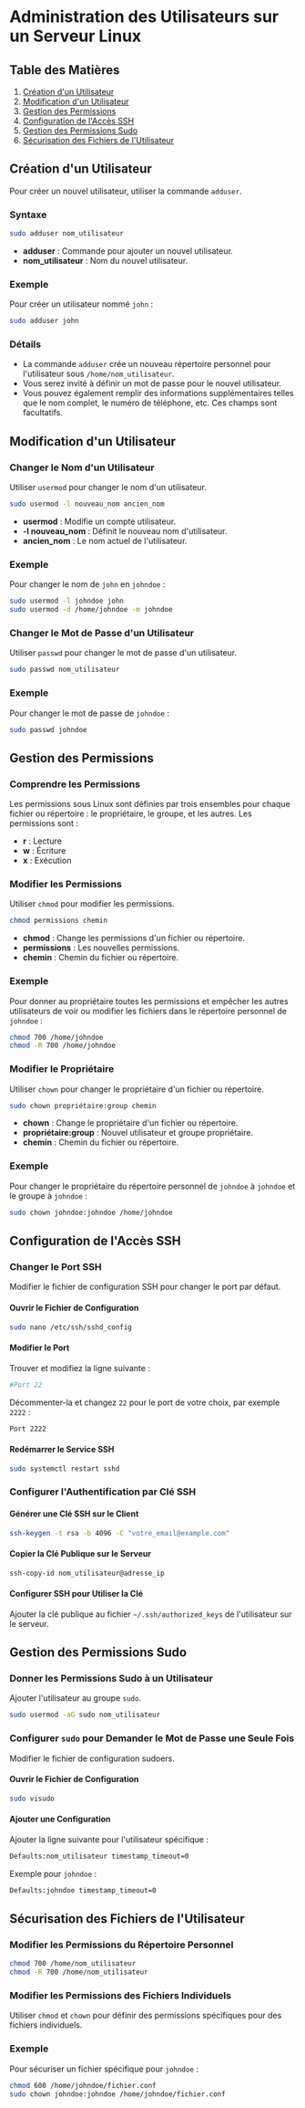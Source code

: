 # Administration des Utilisateurs sur un Serveur Linux

## Table des Matières

1. [Création d'un Utilisateur](#création-dun-utilisateur)
2. [Modification d'un Utilisateur](#modification-dun-utilisateur)
3. [Gestion des Permissions](#gestion-des-permissions)
4. [Configuration de l'Accès SSH](#configuration-de-laccès-ssh)
5. [Gestion des Permissions Sudo](#gestion-des-permissions-sudo)
6. [Sécurisation des Fichiers de l'Utilisateur](#sécurisation-des-fichiers-de-lutilisateur)

## Création d'un Utilisateur

Pour créer un nouvel utilisateur, utiliser la commande `adduser`.

### Syntaxe

```sh
sudo adduser nom_utilisateur
```

- **adduser** : Commande pour ajouter un nouvel utilisateur.
- **nom_utilisateur** : Nom du nouvel utilisateur.

### Exemple

Pour créer un utilisateur nommé `john` :

```sh
sudo adduser john
```

### Détails

- La commande `adduser` crée un nouveau répertoire personnel pour l'utilisateur sous `/home/nom_utilisateur`.
- Vous serez invité à définir un mot de passe pour le nouvel utilisateur.
- Vous pouvez également remplir des informations supplémentaires telles que le nom complet, le numéro de téléphone, etc. Ces champs sont facultatifs.

## Modification d'un Utilisateur

### Changer le Nom d'un Utilisateur

Utiliser `usermod` pour changer le nom d'un utilisateur.

```sh
sudo usermod -l nouveau_nom ancien_nom
```

- **usermod** : Modifie un compte utilisateur.
- **-l nouveau_nom** : Définit le nouveau nom d'utilisateur.
- **ancien_nom** : Le nom actuel de l'utilisateur.

### Exemple

Pour changer le nom de `john` en `johndoe` :

```sh
sudo usermod -l johndoe john
sudo usermod -d /home/johndoe -m johndoe
```

### Changer le Mot de Passe d'un Utilisateur

Utiliser `passwd` pour changer le mot de passe d'un utilisateur.

```sh
sudo passwd nom_utilisateur
```

### Exemple

Pour changer le mot de passe de `johndoe` :

```sh
sudo passwd johndoe
```

## Gestion des Permissions

### Comprendre les Permissions

Les permissions sous Linux sont définies par trois ensembles pour chaque fichier ou répertoire : le propriétaire, le groupe, et les autres. Les permissions sont :
- **r** : Lecture
- **w** : Écriture
- **x** : Exécution

### Modifier les Permissions

Utiliser `chmod` pour modifier les permissions.

```sh
chmod permissions chemin
```

- **chmod** : Change les permissions d'un fichier ou répertoire.
- **permissions** : Les nouvelles permissions.
- **chemin** : Chemin du fichier ou répertoire.

### Exemple

Pour donner au propriétaire toutes les permissions et empêcher les autres utilisateurs de voir ou modifier les fichiers dans le répertoire personnel de `johndoe` :

```sh
chmod 700 /home/johndoe
chmod -R 700 /home/johndoe
```

### Modifier le Propriétaire

Utiliser `chown` pour changer le propriétaire d'un fichier ou répertoire.

```sh
sudo chown propriétaire:group chemin
```

- **chown** : Change le propriétaire d'un fichier ou répertoire.
- **propriétaire:group** : Nouvel utilisateur et groupe propriétaire.
- **chemin** : Chemin du fichier ou répertoire.

### Exemple

Pour changer le propriétaire du répertoire personnel de `johndoe` à `johndoe` et le groupe à `johndoe` :

```sh
sudo chown johndoe:johndoe /home/johndoe
```

## Configuration de l'Accès SSH

### Changer le Port SSH

Modifier le fichier de configuration SSH pour changer le port par défaut.

#### Ouvrir le Fichier de Configuration

```sh
sudo nano /etc/ssh/sshd_config
```

#### Modifier le Port

Trouver et modifiez la ligne suivante :

```sh
#Port 22
```

Décommenter-la et changez `22` pour le port de votre choix, par exemple `2222` :

```sh
Port 2222
```

#### Redémarrer le Service SSH

```sh
sudo systemctl restart sshd
```

### Configurer l'Authentification par Clé SSH

#### Générer une Clé SSH sur le Client

```sh
ssh-keygen -t rsa -b 4096 -C "votre_email@example.com"
```

#### Copier la Clé Publique sur le Serveur

```sh
ssh-copy-id nom_utilisateur@adresse_ip
```

#### Configurer SSH pour Utiliser la Clé

Ajouter la clé publique au fichier `~/.ssh/authorized_keys` de l'utilisateur sur le serveur.

## Gestion des Permissions Sudo

### Donner les Permissions Sudo à un Utilisateur

Ajouter l'utilisateur au groupe `sudo`.

```sh
sudo usermod -aG sudo nom_utilisateur
```

### Configurer `sudo` pour Demander le Mot de Passe une Seule Fois

Modifier le fichier de configuration sudoers.

#### Ouvrir le Fichier de Configuration

```sh
sudo visudo
```

#### Ajouter une Configuration

Ajouter la ligne suivante pour l'utilisateur spécifique :

```sh
Defaults:nom_utilisateur timestamp_timeout=0
```

Exemple pour `johndoe` :

```sh
Defaults:johndoe timestamp_timeout=0
```

## Sécurisation des Fichiers de l'Utilisateur

### Modifier les Permissions du Répertoire Personnel

```sh
chmod 700 /home/nom_utilisateur
chmod -R 700 /home/nom_utilisateur
```

### Modifier les Permissions des Fichiers Individuels

Utiliser `chmod` et `chown` pour définir des permissions spécifiques pour des fichiers individuels.

### Exemple

Pour sécuriser un fichier spécifique pour `johndoe` :

```sh
chmod 600 /home/johndoe/fichier.conf
sudo chown johndoe:johndoe /home/johndoe/fichier.conf
```
